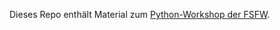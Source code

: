 Dieses Repo enthält Material zum [Python-Workshop der FSFW](https://fsfw-dresden.de/python-workshop).


